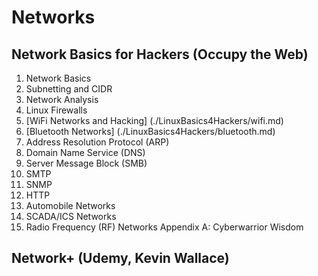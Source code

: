# Networks

## Network Basics for Hackers (Occupy the Web) ##
1. Network Basics
2. Subnetting and CIDR
3. Network Analysis
4. Linux Firewalls
5. [WiFi Networks and Hacking] (./LinuxBasics4Hackers/wifi.md)
6. [Bluetooth Networks] (./LinuxBasics4Hackers/bluetooth.md)
7. Address Resolution Protocol (ARP)
8. Domain Name Service (DNS)
9. Server Message Block (SMB)
10. SMTP
11. SNMP
12. HTTP
13. Automobile Networks
14. SCADA/ICS Networks
15. Radio Frequency (RF) Networks
Appendix A: Cyberwarrior Wisdom

## Network+ (Udemy, Kevin Wallace) ##
